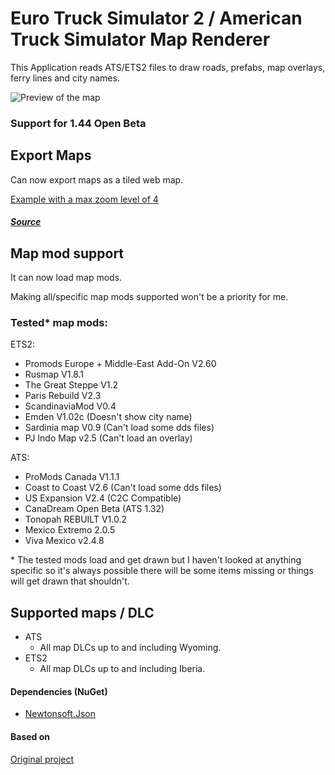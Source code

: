 # Euro Truck Simulator 2 / American Truck Simulator Map Renderer

This Application reads ATS/ETS2 files to draw roads, prefabs, map overlays, ferry lines and city names.

![Preview of the map](/docs/preview.jpg "Preview of the map")

### **Support for 1.44 Open Beta**

## Export Maps
Can now export maps as a tiled web map.

[Example with a max zoom level of 4](https://dariowouters.github.io/ts-tile-map-example/)

##### [Source](https://github.com/dariowouters/ts-tile-map-example)
## Map mod support
It can now load map mods.

Making all/specific map mods supported won't be a priority for me.

### Tested* map mods:

ETS2:
- Promods Europe + Middle-East Add-On V2.60
- Rusmap V1.8.1
- The Great Steppe V1.2
- Paris Rebuild V2.3
- ScandinaviaMod V0.4
- Emden V1.02c (Doesn't show city name)
- Sardinia map V0.9 (Can't load some dds files)
- PJ Indo Map v2.5 (Can't load an overlay)

ATS:
- ProMods Canada V1.1.1
- Coast to Coast V2.6 (Can't load some dds files)
- US Expansion V2.4 (C2C Compatible)
- CanaDream Open Beta (ATS 1.32)
- Tonopah REBUILT V1.0.2
- Mexico Extremo 2.0.5
- Viva Mexico v2.4.8

\* The tested mods load and get drawn but I haven't looked at anything specific so it's always possible there will be some items missing or things will get drawn that shouldn't.

## Supported maps / DLC
- ATS
    - All map DLCs up to and including Wyoming.
- ETS2
    - All map DLCs up to and including Iberia.

#### Dependencies (NuGet)
- [Newtonsoft.Json](https://www.nuget.org/packages/Newtonsoft.Json)

#### Based on
[Original project](https://github.com/nlhans/ets2-map)
